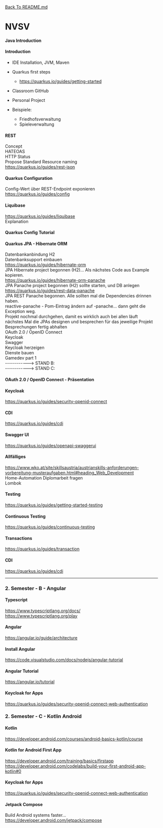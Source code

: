 [Back To README.md][back]

# NVSV



#### Java Introduction



#### Introduction

- IDE Installation, JVM, Maven

  

- Quarkus first steps

  - https://quarkus.io/guides/getting-started

- Classroom GitHub

  

- Personal Project

- Beispiele:

  - Friedhofsverwaltung
  - Spieleverwaltung  



#### REST

Concept  
HATEOAS  
HTTP Status  
Propose Standard Resource naming  
https://quarkus.io/guides/rest-json  


#### Quarkus Configuration
Config-Wert über REST-Endpoint exponieren  
https://quarkus.io/guides/config  


#### Liquibase
https://quarkus.io/guides/liquibase  
Explanation  

#### Quarkus Config Tutorial

#### Quarkus JPA - Hibernate ORM
Datenbankanbindung H2  
	Datenbanksupport einbauen  
	https://quarkus.io/guides/hibernate-orm  
		JPA Hibernate project begonnen (H2)... Als nächstes Code aus Example kopieren.  
	https://quarkus.io/guides/hibernate-orm-panache  
		JPA Panache project begonnen (H2) sollte starten, und DB anlegen  
	https://quarkus.io/guides/rest-data-panache  
		JPA REST Panache begonnen. Alle sollten mal die Dependencies drinnen haben.  
		reactive-panache - Pom-Eintrag ändern auf -panache... dann geht die Exception weg.  
		Projekt nochmal durchgehen, damit es wirklich auch bei allen läuft  
	nächstes Mal die JPAs designen und besprechen für das jeweilige Projekt  
	Besprechungen fertig abhalten  
	OAuth 2.0 / OpenID Connect  
	Keycloak  
	Swagger  
	Keycloak herzeigen  
	Dienste bauen  
	Gamedev part 1  
	------------> STAND B:  
	------------> STAND C:	

#### OAuth 2.0 / OpenID Connect - Präsentation

#### Keycloak
https://quarkus.io/guides/security-openid-connect

#### CDI
https://quarkus.io/guides/cdi

#### Swagger UI
https://quarkus.io/guides/openapi-swaggerui

#### Allfälliges
https://www.wko.at/site/skillsaustria/austrianskills-anforderungen-vorbereitung-musteraufgaben.html#heading_Web_Development  
Home-Automation Diplomarbeit fragen  
Lombok  

#### Testing
https://quarkus.io/guides/getting-started-testing

#### Continuous Testing
https://quarkus.io/guides/continuous-testing

#### Transactions
https://quarkus.io/guides/transaction

#### CDI
https://quarkus.io/guides/cdi

---

### 2. Semester - B - Angular

#### Typescript
https://www.typescriptlang.org/docs/  
https://www.typescriptlang.org/play

#### Angular
https://angular.io/guide/architecture

#### Install Angular
https://code.visualstudio.com/docs/nodejs/angular-tutorial

#### Angular Tutorial
https://angular.io/tutorial


#### Keycloak for Apps
https://quarkus.io/guides/security-openid-connect-web-authentication



### 2. Semester - C - Kotlin Android

#### Kotlin
https://developer.android.com/courses/android-basics-kotlin/course


#### Kotlin for Android First App
https://developer.android.com/training/basics/firstapp  
https://developer.android.com/codelabs/build-your-first-android-app-kotlin#0


#### Keycloak for Apps
https://quarkus.io/guides/security-openid-connect-web-authentication


#### Jetpack Compose
Build Android systems faster...  
https://developer.android.com/jetpack/compose



[back]: https://github.com/UnterrainerInformatik/htl

